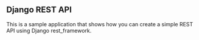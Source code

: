 ## Django REST API
This is a sample application that shows how you can create a simple REST API using Django rest_framework.
